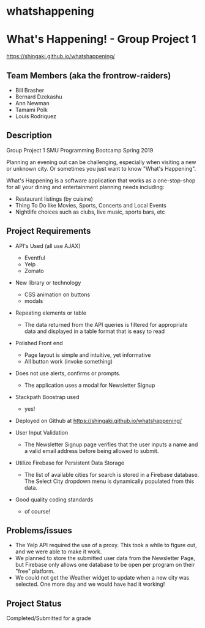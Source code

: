 # whatshappening

# What's Happening! - Group Project 1
https://shingaki.github.io/whatshappening/

## Team Members (aka the frontrow-raiders)
- Bill Brasher
- Bernard Dzekashu
- Ann Newman
- Tamami Polk
- Louis Rodriquez

## Description

Group Project 1
SMU Programming Bootcamp Spring 2019

Planning an evening out can be challenging, especially when visiting a new or unknown city. Or sometimes you just want to know "What's Happening".  

What's Happening is a software application that works as a one-stop-shop for all your dining and entertainment planning needs including:
- Restaurant listings (by cuisine)
- Thing To Do like Movies, Sports, Concerts and Local Events 
- Nightlife choices such as clubs, live music, sports bars, etc

## Project Requirements 
- API's Used (all use AJAX)
    - Eventful 
    - Yelp
    - Zomato

- New library or technology
    - CSS animation on buttons
    - modals

- Repeating elements or table
    - The data returned from the API queries is filtered for appropriate 
    data and displayed in a table format that is easy to read

- Polished Front end
    - Page layout is simple and intuitive, yet informative
    - All button work (invoke something)
    
- Does not use alerts, confirms or prompts.   
    - The application uses a modal for Newsletter Signup

- Stackpath Boostrap used
    - yes!

- Deployed on Github at https://shingaki.github.io/whatshappening/

- User Input Validation
    - The Newsletter Signup page verifies that the user inputs a name and a valid email address before being allowed to submit.

- Utilize Firebase for Persistent Data Storage
    - The list of available cities for search is stored in a Firebase database.  The Select City dropdown menu is dynamically populated from this data.  

- Good quality coding standards
  - of course!

## Problems/issues
- The Yelp API required the use of a proxy.  This took a while to figure out,  and we were able to make it work.
- We planned to store the submitted user data from the Newsletter Page, but Firebase only allows one database to be open per program on their "free" platform.
- We could not get the Weather widget to update when a new city was selected.  One more day and we would have had it working!

## Project Status
Completed/Submitted for a grade


